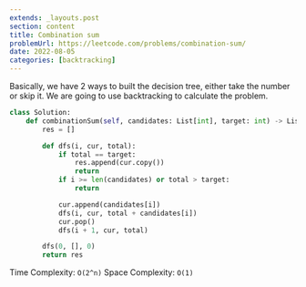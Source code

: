 ```yaml
---
extends: _layouts.post
section: content
title: Combination sum
problemUrl: https://leetcode.com/problems/combination-sum/
date: 2022-08-05
categories: [backtracking]
---
```


Basically, we have 2 ways to built the decision tree, either take the number or skip it. We are going to use backtracking to calculate the problem.

```python
class Solution:
    def combinationSum(self, candidates: List[int], target: int) -> List[List[int]]:
        res = []

        def dfs(i, cur, total):
            if total == target:
                res.append(cur.copy())
                return
            if i >= len(candidates) or total > target:
                return

            cur.append(candidates[i])
            dfs(i, cur, total + candidates[i])
            cur.pop()
            dfs(i + 1, cur, total)

        dfs(0, [], 0)
        return res
```

Time Complexity: `O(2^n)`
Space Complexity: `O(1)`